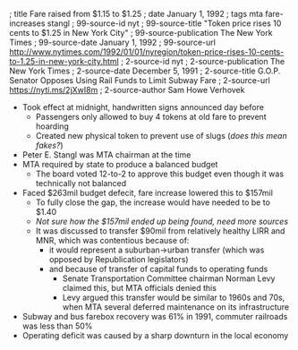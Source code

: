 ; title Fare raised from $1.15 to $1.25
; date January 1, 1992
; tags mta fare-increases stangl
; 99-source-id nyt
; 99-source-title "Token price rises 10 cents to $1.25 in New York City"
; 99-source-publication The New York Times
; 99-source-date January 1, 1992
; 99-source-url http://www.nytimes.com/1992/01/01/nyregion/token-price-rises-10-cents-to-1.25-in-new-york-city.html
; 2-source-id nyt
; 2-source-publication The New York Times
; 2-source-date December 5, 1991
; 2-source-title G.O.P. Senator Opposes Using Rail Funds to Limit Subway Fare
; 2-source-url https://nyti.ms/2jXwI8m
; 2-source-author Sam Howe Verhovek

- Took effect at midnight, handwritten signs announced day before
  - Passengers only allowed to buy 4 tokens at old fare to prevent hoarding
  - Created new physical token to prevent use of slugs (*does this mean fakes?*)
- Peter E. Stangl was MTA chairman at the time
- MTA required by state to produce a balanced budget
  - The board voted 12-to-2 to approve this budget even though it was technically not balanced
- Faced $263mil budget defecit, fare increase lowered this to $157mil
  - To fully close the gap, the increase would have needed to be to $1.40
  - *Not sure how the $157mil ended up being found, need more sources*
  - It was discussed to transfer $90mil from relatively healthy LIRR and MNR, which was contentious because of:
    - it would represent a suburban->urban transfer (which was opposed by Republication legislators)
    - and because of transfer of capital funds to operating funds
      - Senate Transportation Committee chairman Norman Levy claimed this, but MTA officials denied this
      - Levy argued this transfer would be similar to 1960s and 70s, when MTA several deferred maintenance on its infrastructure
- Subway and bus farebox recovery was 61% in 1991, commuter railroads was less than 50%
- Operating deficit was caused by a sharp downturn in the local economy
